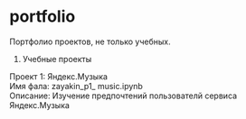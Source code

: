 # portfolio
Портфолио проектов, не только учебных.

1. Учебные проекты    
   
Проект 1: Яндекс.Музыка   
Имя фала: zayakin_p1_ music.ipynb   
Описание: Изучение предпочтений пользователй сервиса Яндекс.Музыка
